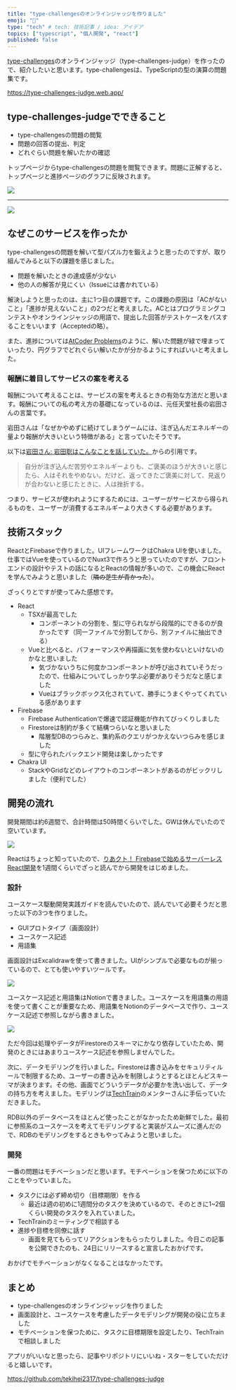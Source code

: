 ```yaml
---
title: "type-challengesのオンラインジャッジを作りました"
emoji: "🍊"
type: "tech" # tech: 技術記事 / idea: アイデア
topics: ["typescript", "個人開発", "react"]
published: false
---
```


[type-challenges](https://github.com/type-challenges/type-challenges)のオンラインジャッジ（type-challenges-judge）を作ったので、紹介したいと思います。type-challengesは、TypeScriptの型の演算の問題集です。

https://type-challenges-judge.web.app/

## type-challenges-judgeでできること

- type-challengesの問題の閲覧
- 問題の回答の提出、判定
- どれぐらい問題を解いたかの確認

トップページからtype-challengesの問題を閲覧できます。問題に正解すると、トップページと進捗ページのグラフに反映されます。

![](https://i.gyazo.com/6ebe67d5f4cd11ab0457631c5ea767a7.png)

---

![](https://i.gyazo.com/4ecc11594bb446e28f456a9c55ad35e6.png)

## なぜこのサービスを作ったか

type-challengesの問題を解いて型パズル力を鍛えようと思ったのですが、取り組んでみると以下の課題を感じました。

- 問題を解いたときの達成感が少ない
- 他の人の解答が見にくい（Issueには書かれている）

解決しようと思ったのは、主に1つ目の課題です。この課題の原因は「ACがないこと」「進捗が見えないこと」の2つだと考えました。ACとはプログラミングコンテストやオンラインジャッジの用語で、提出した回答がテストケースをパスすることをいいます（Acceptedの略）。

また、進捗については[AtCoder Problems](https://kenkoooo.com/atcoder/#/table/)のように、解いた問題が緑で埋まっていったり、円グラフでどれぐらい解いたかが分かるようにすればいいと考えました。

### 報酬に着目してサービスの案を考える

報酬について考えることは、サービスの案を考えるときの有効な方法だと思います。報酬についての私の考え方の基礎になっているのは、元任天堂社長の岩田さんの言葉です。

岩田さんは「なぜかやめずに続けてしまうゲームには、注ぎ込んだエネルギーの量より報酬が大きいという特徴がある」と言っていたそうです。

以下は[岩田さん: 岩田聡はこんなことを話していた。](https://www.amazon.co.jp/dp/B07W3TQ4RB/ref=dp-kindle-redirect?_encoding=UTF8&btkr=1)からの引用です。

> 自分が注ぎ込んだ苦労やエネルギーよりも、ご褒美のほうが大きいと感じたら、人はそれをやめない。だけど、返ってきたご褒美に対して、見返りが合わないと感じたときに、人は挫折する。

つまり、サービスが使われようにするためには、ユーザーがサービスから得られるものを、ユーザーが消費するエネルギーより大きくする必要があります。

## 技術スタック

ReactとFirebaseで作りました。UIフレームワークはChakra UIを使いました。仕事ではVueを使っているのでNuxt3で作ろうと思っていたのですが、フロントエンドの設計やテストの話になるとReactの情報が多いので、この機会にReactを学んでみようと思いました（~~隣の芝生が青かった~~）。

ざっくりとですが使ってみた感想です。

- React
  - TSXが最高でした
    - コンポーネントの分割を、型に守られながら段階的にできるのが良かったです（同一ファイルで分割してから、別ファイルに抽出できる）
  - Vueと比べると、パフォーマンスや再描画に気を使わないといけないのかなと思いました
    - 気づかないうちに何度かコンポーネントが呼び出されていそうだったので、仕組みについてしっかり学ぶ必要がありそうだなと感じました
    - Vueはブラックボックス化されていて、勝手にうまくやってくれている感があります
- Firebase
  - Firebase Authenticationで爆速で認証機能が作れてびっくりしました
  - Firestoreは制約が多くて結構つらいなと思いました
    - 階層型DBのつらみと、集約系のクエリがつかえないつらみを感じました
  - 型に守られたバックエンド開発は楽しかったです
- Chakra UI
  - StackやGridなどのレイアウトのコンポーネントがあるのがビックリしました（便利でした）

## 開発の流れ

開発期間は約6週間で、合計時間は50時間くらいでした。GWは休んでいたので空いています。

![](https://i.gyazo.com/5c106db8728b9c2529777f775eee51a8.png)

Reactはちょっと知っていたので、[りあクト！ Firebaseで始めるサーバーレスReact開発](https://booth.pm/ja/items/1572683)を1週間くらいでざっと読んでから開発をはじめました。

### 設計

ユースケース駆動開発実践ガイドを読んでいたので、読んでいて必要そうだと思った以下の3つを作りました。

- GUIプロトタイプ（画面設計）
- ユースケース記述
- 用語集

画面設計はExcalidrawを使って書きました。UIがシンプルで必要なものが揃っているので、とても使いやすいツールです。

![](https://i.gyazo.com/77c593b6fb11fee261b46c4448f6ba1f.png)

ユースケース記述と用語集はNotionで書きました。ユースケースを用語集の用語を使って書くことが重要なため、用語集をNotionのデータベースで作り、ユースケース記述で参照しながら書きました。

![](https://i.gyazo.com/12c94d33eee86e043416dc39fe7ec16f.png)

ただ今回は処理やデータがFirestoreのスキーマにかなり依存していたため、開発のときにはあまりユースケース記述を参照しませんでした。

次に、データモデリングを行いました。Firestoreは書き込みをセキュリティルールで制限するため、ユーザーの書き込みを制限しようとするとほとんどスキーマが決まります。その他、画面でどういうデータが必要かを洗い出して、データの持ち方を考えました。モデリングは[TechTrain](https://techbowl.co.jp/techtrain/)のメンターさんに手伝っていただきました。

RDB以外のデータベースをほとんど使ったことがなかったため新鮮でした。最初に参照系のユースケースを考えてモデリングすると実装がスムーズに進んだので、RDBのモデリングをするときもやってみようと思いました。

### 開発

一番の問題はモチベーションだと思います。モチベーションを保つために以下のことをやっていました。

- タスクには必ず締め切り（目標期限）を作る
  - 最近は週の初めに1週間分のタスクを決めているので、そのときに1~2個くらい開発のタスクを入れていました。
- TechTrainのミーティングで相談する
- 進捗や目標を同僚に話す
  - 画面を見てもらってリアクションをもらったりしました。今日この記事を公開できたのも、24日にリリースすると宣言したおかげです。

おかげでモチベーションがなくなることはなかったです。

## まとめ

- type-challengesのオンラインジャッジを作りました
- 画面設計と、ユースケースを考慮したデータモデリングが開発の役に立ちました
- モチベーションを保つために、タスクに目標期限を設定したり、TechTrainで相談しました

アプリがいいなと思ったら、記事やリポジトリにいいね・スターをしていただけると嬉しいです。

https://github.com/tekihei2317/type-challenges-judge
